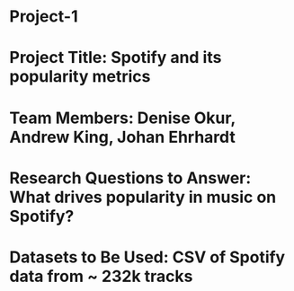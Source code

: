 # Project-1

# Project Title: Spotify and its popularity metrics

# Team Members: Denise Okur, Andrew King, Johan Ehrhardt

# Research Questions to Answer: What drives popularity in music on Spotify? 

# Datasets to Be Used: CSV of Spotify data from ~ 232k tracks


